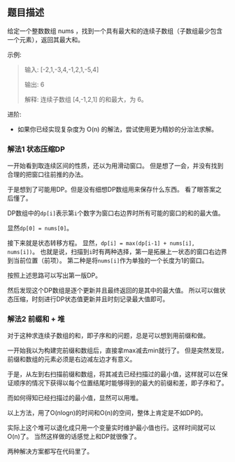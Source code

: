 ## 题目描述
给定一个整数数组 nums ，找到一个具有最大和的连续子数组（子数组最少包含一个元素），返回其最大和。

示例:
>输入: [-2,1,-3,4,-1,2,1,-5,4]
>
>输出: 6
>
>解释: 连续子数组 [4,-1,2,1] 的和最大，为 6。

进阶:
- 如果你已经实现复杂度为 O(n) 的解法，尝试使用更为精妙的分治法求解。

### 解法1 状态压缩DP

一开始看到取连续区间的性质，还以为用滑动窗口。
但是想了一会，并没有找到合理的把窗口往前推的办法。

于是想到了可能用DP。但是没有细想DP数组用来保存什么东西。
看了眼答案之后懂了。

DP数组中的`dp[i]`表示第`i`个数字为窗口右边界时所有可能的窗口的和的最大值。

显然`dp[0] = nums[0]`。

接下来就是状态转移方程。
显然，`dp[i] = max(dp[i-1] + nums[i], nums[i])`。
也就是说，扫描到`i`时有两种选择，第一是拓展上一状态的窗口右边界到当前位置（前项）。
第二种是将`nums[i]`作为单独的一个长度为1的窗口。

按照上述思路可以写出第一版DP。

然后发现这个DP数组是逐个更新并且最终返回的是其中的最大值。
所以可以做状态压缩，时刻进行DP状态值更新并且时刻记录最大值即可。

### 解法2 前缀和 + 堆
对于这种求连续子数组的和，即子序和的问题，总是可以想到用前缀和做。

一开始我以为构建完前缀和数组后，直接拿max减去min就行了。
但是突然发现，前缀和数组的元素必须是右边减左边才有意义。

于是，从左到右扫描前缀和数组，将其减去已经扫描过的最小值，这样就可以在保证顺序的情况下获得以每个位置结尾时能够得到的最大的前缀和差，即子序和了。

而如何得知已经扫描过的最小值，显然可以用堆。

以上方法，用了O(nlogn)的时间和O(n)的空间，整体上肯定是不如DP的。

实际上这个堆可以退化成只用一个变量实时维护最小值也行。这样时间就可以O(n)了。
当然这样做的话感觉上和DP就很像了。

两种解决方案都写在代码里了。
